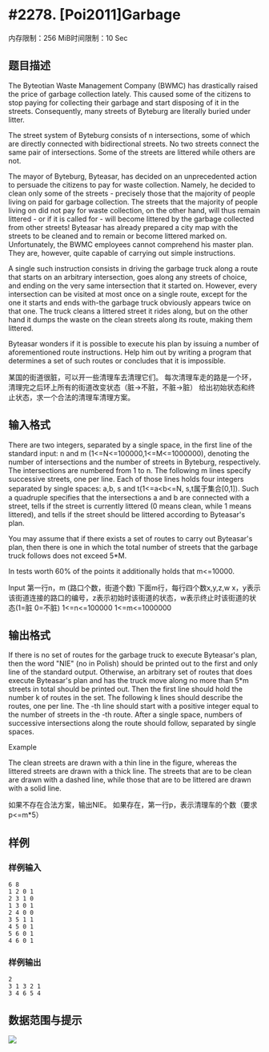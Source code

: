 # #2278. [Poi2011]Garbage

内存限制：256 MiB时间限制：10 Sec

## 题目描述

The Byteotian Waste Management Company (BWMC) has drastically raised the price of garbage collection lately. This caused some of the citizens to stop paying for collecting their garbage and start disposing of it in the streets. Consequently, many streets of Byteburg are literally buried under litter. 

The street system of Byteburg consists of n intersections, some of which are directly connected with bidirectional streets. No two streets connect the same pair of intersections. Some of the streets are littered while others are not. 

The mayor of Byteburg, Byteasar, has decided on an unprecedented action to persuade the citizens to pay for waste collection. Namely, he decided to clean only some of the streets - precisely those that the majority of people living on paid for garbage collection. The streets that the majority of people living on did not pay for waste collection, on the other hand, will thus remain littered - or if it is called for - will become littered by the garbage collected from other streets! Byteasar has already prepared a city map with the streets to be cleaned and to remain or become littered marked on. Unfortunately, the BWMC employees cannot comprehend his master plan. They are, however, quite capable of carrying out simple instructions. 

A single such instruction consists in driving the garbage truck along a route that starts on an arbitrary intersection, goes along any streets of choice, and ending on the very same intersection that it started on. However, every intersection can be visited at most once on a single route, except for the one it starts and ends with-the garbage truck obviously appears twice on that one. The truck cleans a littered street it rides along, but on the other hand it dumps the waste on the clean streets along its route, making them littered. 

Byteasar wonders if it is possible to execute his plan by issuing a number of aforementioned route instructions. Help him out by writing a program that determines a set of such routes or concludes that it is impossible. 

某国的街道很脏，可以开一些清理车去清理它们。
每次清理车走的路是一个环，清理完之后环上所有的街道改变状态（脏->不脏，不脏->脏）
给出初始状态和终止状态，求一个合法的清理车清理方案。

## 输入格式

There are two integers, separated by a single space, in the first line of the standard input: n and m (1<=N<=100000,1<=M<=1000000), denoting the number of intersections and the number of streets in Byteburg, respectively. The intersections are numbered from 1 to n. The following m lines specify successive streets, one per line. Each of those lines holds four integers separated by single spaces: a,b, s and t(1<=a<b<=N, s,t属于集合[0,1]). Such a quadruple specifies that the intersections a and b are connected with a street, tells if the street is currently littered (0 means clean, while 1 means littered), and tells if the street should be littered according to Byteasar's plan. 

You may assume that if there exists a set of routes to carry out Byteasar's plan, then there is one in which the total number of streets that the garbage truck follows does not exceed 5*M. 

In tests worth 60% of the points it additionally holds that m<=10000. 

Input
第一行n，m (路口个数，街道个数)
下面m行，每行四个数x,y,z,w
x，y表示该街道连接的路口的编号，z表示初始时该街道的状态，w表示终止时该街道的状态(1=脏 0=不脏)
1<=n<=100000 1<=m<=1000000

## 输出格式

If there is no set of routes for the garbage truck to execute Byteasar's plan, then the word "NIE" (no in Polish) should be printed out to the first and only line of the standard output. Otherwise, an arbitrary set of routes that does execute Byteasar's plan and has the truck move along no more than 5*m streets in total should be printed out. Then the first line should hold the number k of routes in the set. The following k lines should describe the routes, one per line. The -th line should start with a positive integer equal to the number of streets in the -th route. After a single space, numbers of successive intersections along the route should follow, separated by single spaces. 

Example

The clean streets are drawn with a thin line in the figure, whereas the littered streets are drawn with a thick line. The streets that are to be clean are drawn with a dashed line, while those that are to be littered are drawn with a solid line. 

如果不存在合法方案，输出NIE。
如果存在，第一行p，表示清理车的个数（要求p<=m*5）

## 样例

### 样例输入

    
    6 8
    1 2 0 1
    2 3 1 0
    1 3 0 1
    2 4 0 0
    3 5 1 1
    4 5 0 1
    5 6 0 1
    4 6 0 1
    
    
    
    

### 样例输出

    
    2
    3 1 3 2 1 
    3 4 6 5 4 
    
    

## 数据范围与提示

![](http://main.edu.pl/images/OI18/smizad1.gif)
